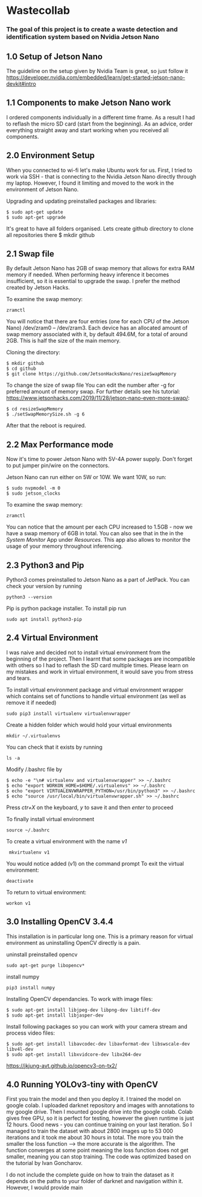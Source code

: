 # Wastecollab
### **The goal of this project is to create a waste detection and identification system based on Nvidia Jetson Nano**

## 1.0 Setup of Jetson Nano 
The guideline on the setup given by Nvidia Team is great, so just follow it https://developer.nvidia.com/embedded/learn/get-started-jetson-nano-devkit#intro

## 1.1 Components to make Jetson Nano work
I ordered components individually in a different time frame. As a result I had to reflash the micro SD card (start from the beginning). As an advice, order everything straight away and start working when you received all components. 

## 2.0 Environment Setup 
When you connected to wi-fi let's make Ubuntu work for us. First, I tried to work via SSH - that is connecting to the Nvidia Jetson Nano directly through my laptop. However, I found it limiting and moved to the work in the environment of Jetson Nano. 

Upgrading and updating preinstalled packages and libraries:
```
$ sudo apt-get update
$ sudo apt-get upgrade
```
It's great to have all folders organised. Lets create github directory to clone all repositories there
    $ mkdir github

## 2.1 Swap file
By default Jetson Nano has 2GB of swap memory that allows for extra RAM memory if needed. When performing heavy inference it becomes insufficient, so it is essential to upgrade the swap. I prefer the method created by Jetson Hacks. 

To examine the swap memory:

    zramctl 

You will notice that there are four entries (one for each CPU of the Jetson Nano) /dev/zram0 – /dev/zram3. Each device has an allocated amount of swap memory associated with it, by default 494.6M, for a total of around 2GB. This is half the size of the main memory.

Cloning the directory:

    $ mkdir github
    $ cd github
    $ git clone https://github.com/JetsonHacksNano/resizeSwapMemory

To change the size of swap file You can edit the number after -g for preferred amount of memory swap. For further details see his tutorial: https://www.jetsonhacks.com/2019/11/28/jetson-nano-even-more-swap/:

    $ cd resizeSwapMemory
    $ ./setSwapMemorySize.sh -g 6

After that the reboot is required. 

## 2.2 Max Performance mode
Now it's time to power Jetson Nano with 5V-4A power supply. Don't forget to put jumper pin/wire on the connectors. 

Jetson Nano can run either on 5W or 10W. We want 10W, so run:

    $ sudo nvpmodel -m 0
    $ sudo jetson_clocks


To examine the swap memory:

    zramctl 

You can notice that the amount per each CPU increased to 1.5GB - now we have a swap memory of 6GB in total. You can also see that in the in the *System Monitor* App under *Resources*. This app also allows to monitor the usage of your memory throughout inferencing. 


## 2.3 Python3 and Pip 
Python3 comes preinstalled to Jetson Nano as a part of JetPack. You can check your version by running 

    python3 --version


Pip is python package installer. To install pip run

    sudo apt install python3-pip

## 2.4 Virtual Environment
I was naive and decided not to install virtual environment from the beginning of the project. Then I learnt that some packages are incompatible with others so I had to reflash the SD card multiple times. Please learn on my mistakes and work in virtual environment, it would save you from stress and tears. 

To install virtual environment package and virtual environment wrapper which contains set of functions to handle virtual environment (as well as remove it if needed)

    sudo pip3 install virtualenv virtualenvwrapper

Create a hidden folder which would hold your virtual environments

    mkdir ~/.virtualenvs

You can check that it exists by running 

    ls -a 

Modify /.bashrc  file by 

    $ echo -e "\n# virtualenv and virtualenvwrapper" >> ~/.bashrc
    $ echo "export WORKON_HOME=$HOME/.virtualenvs" >> ~/.bashrc
    $ echo "export VIRTUALENVWRAPPER_PYTHON=/usr/bin/python3" >> ~/.bashrc
    $ echo "source /usr/local/bin/virtualenvwrapper.sh" >> ~/.bashrc

Press *ctr+X* on the keyboard, *y* to save it and then *enter* to proceed

To finally install virtual environment

    source ~/.bashrc

 To create a virtual environment with the name *v1*

     mkvirtualenv v1

 You would notice added (v1) on the command prompt
To exit the virtual environment:

    deactivate
 
 To return to virtual environment:

    workon v1

## 3.0 Installing OpenCV 3.4.4
This installation is in particular long one. This is a primary reason for virtual environment as uninstalling OpenCV directly is a pain. 

uninstall preinstalled opencv 

    sudo apt-get purge libopencv*

install numpy 

    pip3 install numpy

Installing OpenCV dependancies. To work with image files:

    $ sudo apt-get install libjpeg-dev libpng-dev libtiff-dev
    $ sudo apt-get install libjasper-dev

Install following packages so you can work with your camera stream and process video files:
    
    $ sudo apt-get install libavcodec-dev libavformat-dev libswscale-dev libv4l-dev
    $ sudo apt-get install libxvidcore-dev libx264-dev


https://jkjung-avt.github.io/opencv3-on-tx2/

## 4.0 Running YOLOv3-tiny with OpenCV
First you train the model and then you deploy it. I trained the model on google colab. I uploaded darknet repository and images with annotations to my google drive. Then I mounted google drive into the google colab. Colab gives free GPU, so it is perfect for testing, however the given runtime is just 12 hours. Good news - you can continue training on your last iteration. So I managed to train the dataset with about 2800 images up to 53 000 iterations and it took me about 30 hours in total. The more you train the smaller the loss function --> the more accurate is the algorithm. The function converges at some point meaning the loss function does not get smaller, meaning you can stop training. The code was optimized based on the tutorial by Ivan Goncharov. 

I do not include the complete guide on how to train the dataset as it depends on the paths to your folder of darknet and navigation within it. However, I would provide main 



